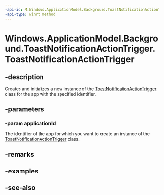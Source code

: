 ----api-id: M:Windows.ApplicationModel.Background.ToastNotificationActionTrigger.#ctor(System.String)
-api-type: winrt method
---<!-- Method syntaxpublic ToastNotificationActionTrigger(System.String applicationId)--># Windows.ApplicationModel.Background.ToastNotificationActionTrigger.ToastNotificationActionTrigger## -descriptionCreates and initializes a new instance of the [ToastNotificationActionTrigger](toastnotificationactiontrigger.md) class for the app with the specified identifier.## -parameters### -param applicationIdThe identifier of the app for which you want to create an instance of the [ToastNotificationActionTrigger](toastnotificationactiontrigger.md) class.## -remarks## -examples## -see-also
